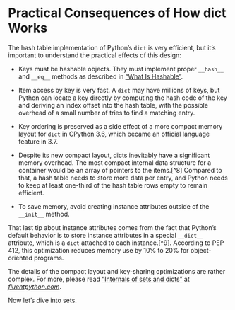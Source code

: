 # Practical Consequences of How dict Works

The hash table implementation of Python’s `dict` is very efficient, but it’s important to understand the practical effects of this design:

- Keys must be hashable objects. They must implement proper `__hash__` and `__eq__` methods as described in [“What Is Hashable”](#what_is_hashable).
    
- Item access by key is very fast. A `dict` may have millions of keys, but Python can locate a key directly by computing the hash code of the key and deriving an index offset into the hash table, with the possible overhead of a small number of tries to find a matching entry.
    
- Key ordering is preserved as a side effect of a more compact memory layout for `dict` in CPython 3.6, which became an official language feature in 3.7.
    
- Despite its new compact layout, dicts inevitably have a significant memory overhead. The most compact internal data structure for a container would be an array of pointers to the items.[^8] Compared to that, a hash table needs to store more data per entry, and Python needs to keep at least one-third of the hash table rows empty to remain efficient.
    
- To save memory, avoid creating instance attributes outside of the `__init__` method.
    

That last tip about instance attributes comes from the fact that Python’s default behavior is to store instance attributes in a special `__dict__` attribute, which is a `dict` attached to each instance.[^9]. According to PEP 412, this optimization reduces memory use by 10% to 20% for object-oriented programs.

The details of the compact layout and key-sharing optimizations are rather complex. For more, please read [“Internals of sets and dicts”](https://fpy.li/hashint) at [_fluentpython.com_](http://fluentpython.com).

Now let’s dive into sets.